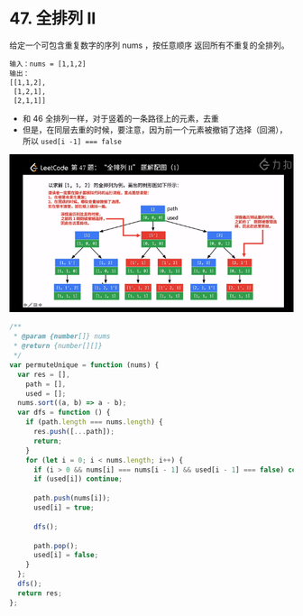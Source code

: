 # 47. 全排列 II

给定一个可包含重复数字的序列 nums ，按任意顺序 返回所有不重复的全排列。

```
输入：nums = [1,1,2]
输出：
[[1,1,2],
 [1,2,1],
 [2,1,1]]
```

- 和 46 全排列一样，对于竖着的一条路径上的元素，去重
- 但是，在同层去重的时候，要注意，因为前一个元素被撤销了选择（回溯），所以 `used[i -1] === false`

![](../../../../../Images/算法/全排列2.png)
```js
/**
 * @param {number[]} nums
 * @return {number[][]}
 */
var permuteUnique = function (nums) {
  var res = [],
    path = [],
    used = [];
  nums.sort((a, b) => a - b);
  var dfs = function () {
    if (path.length === nums.length) {
      res.push([...path]);
      return;
    }
    for (let i = 0; i < nums.length; i++) {
      if (i > 0 && nums[i] === nums[i - 1] && used[i - 1] === false) continue;
      if (used[i]) continue;

      path.push(nums[i]);
      used[i] = true;

      dfs();

      path.pop();
      used[i] = false;
    }
  };
  dfs();
  return res;
};
```
